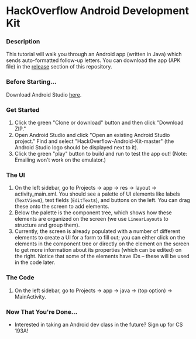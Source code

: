 # HackOverflow Android Development Kit

### Description
This tutorial will walk you through an Android app (written in Java) which sends auto-formatted follow-up letters. You can download the app (APK file) in the [release](https://github.com/carolineh101/HackOverflow-Android-Kit/releases) section of this repository.

### Before Starting...
Download Android Studio [here](https://developer.android.com/studio/index.html).

### Get Started
1. Click the green "Clone or download" button and then click "Download ZIP."
2. Open Android Studio and click "Open an existing Android Studio project." Find and select "HackOverflow-Android-Kit-master" (the Android Studio logo should be displayed next to it).
3. Click the green "play" button to build and run to test the app out! (Note: Emailing won't work on the emulator.)

### The UI
1. On the left sidebar, go to Projects -> app -> res -> layout -> activity_main.xml. You should see a palette of UI elements like labels (```TextView```s), text fields (```EditText```s), and buttons on the left. You can drag these onto the screen to add elements.
2. Below the palette is the component tree, which shows how these elements are organized on the screen (we use ```LinearLayout```s to structure and group them).
3. Currently, the screen is already populated with a number of different elements to create a UI for a form to fill out; you can either click on the elements in the component tree or directly on the element on the screen to get more information about its properties (which can be edited) on the right. Notice that some of the elements have IDs – these will be used in the code later.

### The Code
1. On the left sidebar, go to Projects -> app -> java -> (top option) -> MainActivity.

### Now That You're Done...
- Interested in taking an Android dev class in the future? Sign up for CS 193A!

